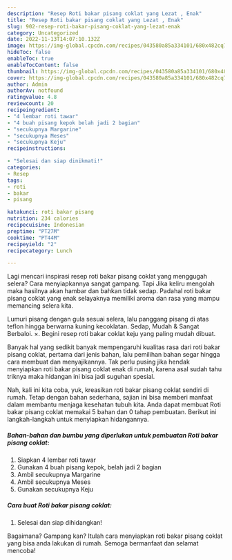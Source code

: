 ```yaml
---
description: "Resep Roti bakar pisang coklat yang Lezat , Enak"
title: "Resep Roti bakar pisang coklat yang Lezat , Enak"
slug: 902-resep-roti-bakar-pisang-coklat-yang-lezat-enak
category: Uncategorized
date: 2022-11-13T14:07:10.132Z
image: https://img-global.cpcdn.com/recipes/043580a85a334101/680x482cq70/roti-bakar-pisang-coklat-foto-resep-utama.jpg
hideToc: false
enableToc: true
enableTocContent: false
thumbnail: https://img-global.cpcdn.com/recipes/043580a85a334101/680x482cq70/roti-bakar-pisang-coklat-foto-resep-utama.jpg
cover: https://img-global.cpcdn.com/recipes/043580a85a334101/680x482cq70/roti-bakar-pisang-coklat-foto-resep-utama.jpg
author: Admin
authorAv: notfound
ratingvalue: 4.8
reviewcount: 20
recipeingredient:
- "4 lembar roti tawar"
- "4 buah pisang kepok belah jadi 2 bagian"
- "secukupnya Margarine"
- "secukupnya Meses"
- "secukupnya Keju"
recipeinstructions:

- "Selesai dan siap dinikmati!"
categories:
- Resep
tags:
- roti
- bakar
- pisang

katakunci: roti bakar pisang 
nutrition: 234 calories
recipecuisine: Indonesian
preptime: "PT27M"
cooktime: "PT44M"
recipeyield: "2"
recipecategory: Lunch

---
```



Lagi mencari inspirasi resep roti bakar pisang coklat yang menggugah selera? Cara menyiapkannya sangat gampang. Tapi Jika keliru mengolah maka hasilnya akan hambar dan bahkan tidak sedap. Padahal roti bakar pisang coklat yang enak selayaknya memiliki aroma dan rasa yang mampu memancing selera kita.


Lumuri pisang dengan gula sesuai selera, lalu panggang pisang di atas teflon hingga berwarna kuning kecoklatan. Sedap, Mudah &amp; Sangat Berbaloi. ×. Begini resep roti bakar coklat keju yang paling mudah dibuat.

Banyak hal yang sedikit banyak mempengaruhi kualitas rasa dari roti bakar pisang coklat, pertama dari jenis bahan, lalu pemilihan bahan segar hingga cara membuat dan menyajikannya. Tak perlu pusing jika hendak menyiapkan roti bakar pisang coklat enak di rumah, karena asal sudah tahu triknya maka hidangan ini bisa jadi suguhan spesial.


Nah, kali ini kita coba, yuk, kreasikan roti bakar pisang coklat sendiri di rumah. Tetap dengan bahan sederhana, sajian ini bisa memberi manfaat dalam membantu menjaga kesehatan tubuh kita. Anda dapat membuat Roti bakar pisang coklat memakai 5 bahan dan 0 tahap pembuatan. Berikut ini langkah-langkah untuk menyiapkan hidangannya.

<!--inarticleads1-->

##### Bahan-bahan dan bumbu yang diperlukan untuk pembuatan Roti bakar pisang coklat:

1. Siapkan 4 lembar roti tawar
1. Gunakan 4 buah pisang kepok, belah jadi 2 bagian
1. Ambil secukupnya Margarine
1. Ambil secukupnya Meses
1. Gunakan secukupnya Keju




<!--inarticleads2-->

##### Cara buat Roti bakar pisang coklat:


1. Selesai dan siap dihidangkan!



Bagaimana? Gampang kan? Itulah cara menyiapkan roti bakar pisang coklat yang bisa anda lakukan di rumah. Semoga bermanfaat dan selamat mencoba!
